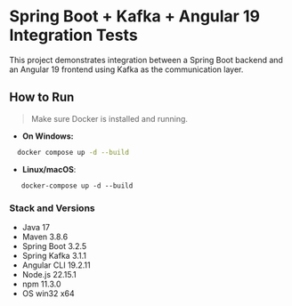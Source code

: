 # Spring Boot + Kafka + Angular 19 Integration Tests

This project demonstrates integration between a Spring Boot backend and an Angular 19 frontend using Kafka as the communication layer.

## How to Run

> Make sure Docker is installed and running.

- **On Windows:**
```bash
  docker compose up -d --build
```
- **Linux/macOS**:
```shell
   docker-compose up -d --build
```

### Stack and Versions
- Java	17
- Maven	3.8.6
- Spring Boot	3.2.5
- Spring Kafka	3.1.1
- Angular CLI	19.2.11
- Node.js	22.15.1
- npm	11.3.0
- OS	win32 x64